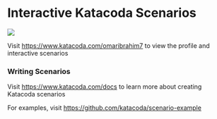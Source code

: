 # Interactive Katacoda Scenarios

[![](http://shields.katacoda.com/katacoda/omaribrahim7/count.svg)](https://www.katacoda.com/omaribrahim7 "Get your profile on Katacoda.com")

Visit https://www.katacoda.com/omaribrahim7 to view the profile and interactive scenarios

### Writing Scenarios
Visit https://www.katacoda.com/docs to learn more about creating Katacoda scenarios

For examples, visit https://github.com/katacoda/scenario-example
